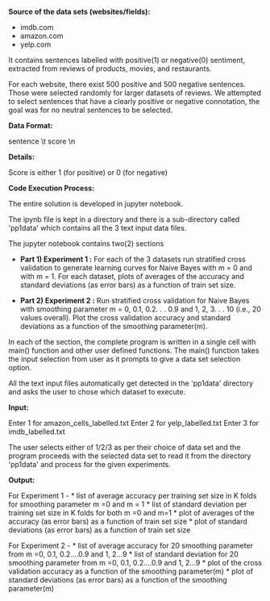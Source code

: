 
**Source of the data sets (websites/fields):**

* imdb.com
* amazon.com
* yelp.com

It contains sentences labelled with positive(1) or negative(0) sentiment, extracted from reviews of products, movies, and restaurants.

For each website, there exist 500 positive and 500 negative sentences. Those were selected randomly for larger datasets of reviews. 
We attempted to select sentences that have a clearly positive or negative connotation, the goal was for no neutral sentences to be selected.

**Data Format:**

sentence \t score \n


**Details:**

Score is either 1 (for positive) or 0 (for negative)	

**Code Execution Process:** 

The entire solution is developed in jupyter notebook.

The ipynb file is kept in a directory and there is a sub-directory called 'pp1data' which contains all the 3 text input data files.

The jupyter notebook contains two(2) sections

* **Part 1) Experiment 1 :** For each of the 3 datasets run stratified cross validation to generate learning curves for Naive Bayes with m = 0 and with m = 1. For each dataset, plots of averages of the accuracy and standard deviations (as error bars) as a function of train set size. 

* **Part 2) Experiment 2 :** Run stratified cross validation for Naive Bayes with smoothing parameter m = 0, 0.1, 0.2. . . 0.9 and 1, 2, 3. . . 10 (i.e., 20 values overall). Plot the cross validation accuracy and standard deviations as a function of the smoothing parameter(m).

In each of the section, the complete program is written in a single cell with main() function and other user defined functions. The main() function takes the input selection from user as it prompts to give a data set selection option.

All the text input files automatically get detected in the 'pp1data' directory and asks the user to chose which dataset to execute.

**Input:**

Enter 1 for amazon_cells_labelled.txt
Enter 2 for yelp_labelled.txt
Enter 3 for imdb_labelled.txt

The user selects either of 1/2/3 as per their choice of data set and the program proceeds with the selected data set to read it from the directory 'pp1data' and process for the given experiments.

**Output:**

For Experiment 1 - 
	* list of average accuracy per training set size in K folds for smoothing parameter m =0 and m = 1
	* list of standard deviation per training set size in K folds for both m =0 and m=1
	* plot of averages of the accuracy (as error bars) as a function of train set size
	* plot of standard deviations (as error bars) as a function of train set size

For Experiment 2 - 
	* list of average accuracy for 20 smoothing parameter from m =0, 0.1, 0.2....0.9 and 1, 2...9
	* list of standard deviation for 20 smoothing parameter from m =0, 0.1, 0.2....0.9 and 1, 2...9
	* plot of the cross validation accuracy as a function of the smoothing parameter(m)
	* plot of standard deviations (as error bars) as a function of the smoothing parameter(m)


